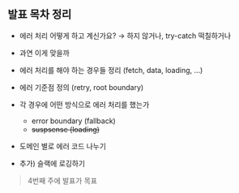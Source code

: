 ## 발표 목차 정리

- 에러 처리 어떻게 하고 계신가요? → 하지 않거나, try-catch 떡칠하거나
- 과연 이게 맞을까

- 에러 처리를 해야 하는 경우들 정리 (fetch, data, loading, …)
- 에러 기준점 정의 (retry, root boundary)
- 각 경우에 어떤 방식으로 에러 처리를 했는가
  - error boundary (fallback)
  - ~~suspsense (loading)~~
- 도메인 별로 에러 코드 나누기

- 추가) 슬랙에 로깅하기

> 4번째 주에 발표가 목표
